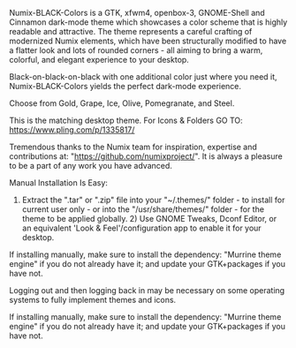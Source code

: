 Numix-BLACK-Colors is a GTK, xfwm4, openbox-3, GNOME-Shell and Cinnamon dark-mode theme which showcases a color scheme that is highly readable and attractive. The theme represents a careful crafting of modernized Numix elements, which have been structurally modified to have a flatter look and lots of rounded corners - all aiming to bring a warm, colorful, and elegant experience to your desktop.

Black-on-black-on-black with one additional color just where you need it, Numix-BLACK-Colors yields the perfect dark-mode experience.

Choose from Gold, Grape, Ice, Olive, Pomegranate, and Steel.


This is the matching desktop theme.
For Icons & Folders GO TO: https://www.pling.com/p/1335817/


Tremendous thanks to the Numix team for inspiration, expertise and contributions at: "https://github.com/numixproject/". It is always a pleasure to be a part of any work you have advanced.


Manual Installation Is Easy:

1) Extract the ".tar" or ".zip" file into your "~/.themes/" folder - to install for current user only - or into the "/usr/share/themes/" folder - for the theme to be applied globally. 2) Use GNOME Tweaks, Dconf Editor, or an equivalent 'Look & Feel'/configuration app to enable it for your desktop.

If installing manually, make sure to install the dependency: "Murrine theme engine" if you do not already have it; and update your GTK+packages if you have not.

Logging out and then logging back in may be necessary on some operating systems to fully implement themes and icons.

If installing manually, make sure to install the dependency: "Murrine theme engine" if you do not already have it; and update your GTK+packages if you have not.

